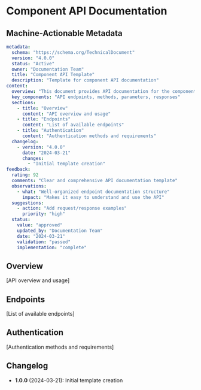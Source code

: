 # Component API Documentation

## Machine-Actionable Metadata
```yaml
metadata:
  schema: "https://schema.org/TechnicalDocument"
  version: "4.0.0"
  status: "Active"
  owner: "Documentation Team"
  title: "Component API Template"
  description: "Template for component API documentation"
content:
  overview: "This document provides API documentation for the component."
  key_components: "API endpoints, methods, parameters, responses"
  sections:
    - title: "Overview"
      content: "API overview and usage"
    - title: "Endpoints"
      content: "List of available endpoints"
    - title: "Authentication"
      content: "Authentication methods and requirements"
  changelog:
    - version: "4.0.0"
      date: "2024-03-21"
      changes:
        - "Initial template creation"
feedback:
  rating: 92
  comments: "Clear and comprehensive API documentation template"
  observations:
    - what: "Well-organized endpoint documentation structure"
      impact: "Makes it easy to understand and use the API"
  suggestions:
    - action: "Add request/response examples"
      priority: "high"
  status:
    value: "approved"
    updated_by: "Documentation Team"
    date: "2024-03-21"
    validation: "passed"
    implementation: "complete"
```

## Overview
[API overview and usage]

## Endpoints
[List of available endpoints]

## Authentication
[Authentication methods and requirements]

## Changelog
- **1.0.0** (2024-03-21): Initial template creation 
